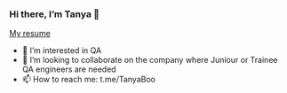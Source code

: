 ### Hi there, I’m Tanya 👋
[My resume](https://drive.google.com/file/d/19QSTzCH0nBFChTFV_3O_N3iX_jTbwaYA/view?usp=sharing)


- 👀 I’m interested in QA
- 💞️ I’m looking to collaborate on the company where Juniour or Trainee QA engineers are needed
- 📫 How to reach me: t.me/TanyaBoo


